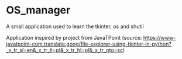 # OS_manager

A small application used to learn the tkinter, os and shutil

Application inspired by project from JavaTPoint (source: https://www-javatpoint-com.translate.goog/file-explorer-using-tkinter-in-python?_x_tr_sl=en&_x_tr_tl=pl&_x_tr_hl=pl&_x_tr_pto=sc)
